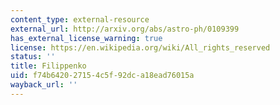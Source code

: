 ```yaml
---
content_type: external-resource
external_url: http://arxiv.org/abs/astro-ph/0109399
has_external_license_warning: true
license: https://en.wikipedia.org/wiki/All_rights_reserved
status: ''
title: Filippenko
uid: f74b6420-2715-4c5f-92dc-a18ead76015a
wayback_url: ''
---
```

